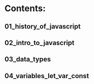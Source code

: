 # Contents:

## 01_history_of_javascript
## 02_intro_to_javascript
## 03_data_types
## 04_variables_let_var_const